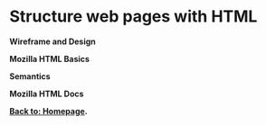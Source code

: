 # Structure web pages with HTML

**Wireframe and Design**

**Mozilla HTML Basics**

**Semantics**

**Mozilla HTML Docs**

**[Back to: Homepage](https://omarhumamah.github.io/reading-note/).**